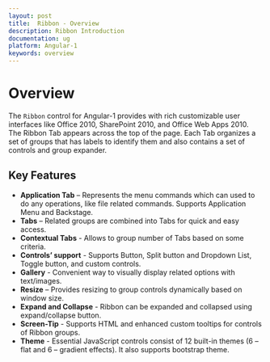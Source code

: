 ```yaml
---
layout: post
title:  Ribbon - Overview
description: Ribbon Introduction
documentation: ug
platform: Angular-1
keywords: overview
---
```


# Overview

The `Ribbon` control for Angular-1 provides with rich customizable user interfaces like Office 2010, SharePoint 2010, and Office Web Apps 2010. The Ribbon Tab appears across the top of the page. Each Tab organizes a set of groups that has labels to identify them and also contains a set of controls and group expander.

## Key Features

* **Application Tab** – Represents the menu commands which can used to do any operations, like file related commands. Supports Application Menu and Backstage.
* **Tabs** – Related groups are combined into Tabs for quick and easy access.
* **Contextual Tabs** - Allows to group number of Tabs based on some criteria.
* **Controls’ support** - Supports Button, Split button and Dropdown List, Toggle button, and custom controls.
* **Gallery** - Convenient way to visually display related options with text/images.
* **Resize** – Provides resizing to group controls dynamically based on window size.
* **Expand and Collapse** - Ribbon can be expanded and collapsed using expand/collapse button.
* **Screen-Tip** - Supports HTML and enhanced custom tooltips for controls of Ribbon groups.
* **Theme** - Essential JavaScript controls consist of 12 built-in themes (6 – flat and 6 – gradient effects). It also supports bootstrap theme.




